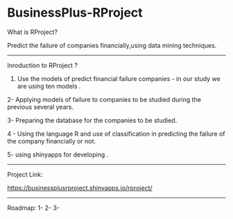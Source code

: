 # BusinessPlus-RProject


What is RProject?

Predict the failure of companies financially,using data mining techniques.
____________________________________________________________________________________

Inroduction to RProject ?


1. Use the models of predict financial failure companies - in our study we are using ten models .

2- Applying models of failure to companies to be studied during the previous several years.

3- Preparing the database for the companies to be studied.

4 - Using the language R and use of classification in predicting the failure of the company financially or not.

5- using shinyapps for developing .


_____________________________________________________________________________________

Project Link:

https://businessplusrproject.shinyapps.io/rproject/


______________________________________________________________________________________

Roadmap:
1-
2-
3-
